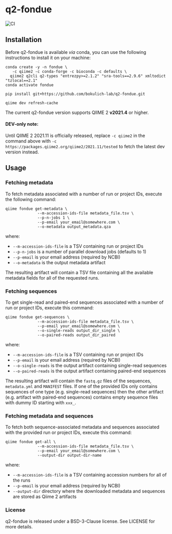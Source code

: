 # q2-fondue 
![CI](https://github.com/bokulich-lab/q2-fondue/actions/workflows/ci.yml/badge.svg)

## Installation

Before q2-fondue is available *via* conda, you can use the following instructions to install it on your machine:

```shell
conda create -y -n fondue \
   -c qiime2 -c conda-forge -c bioconda -c defaults \
  qiime2 q2cli q2-types "entrezpy>=2.1.2" "sra-tools==2.9.6" xmltodict "tzlocal==2.1"
conda activate fondue

pip install git+https://github.com/bokulich-lab/q2-fondue.git

qiime dev refresh-cache
```

The current q2-fondue version supports QIIME 2 **v2021.4** or higher.

#### DEV-only note:
Until QIIME 2 2021.11 is officially released, replace `-c qiime2` in the command above with
`-c https://packages.qiime2.org/qiime2/2021.11/tested` to fetch the latest dev version instead.

## Usage
### Fetching metadata

To fetch metadata associated with a number of run or project IDs, execute the following command:

```shell
qiime fondue get-metadata \
              --m-accession-ids-file metadata_file.tsv \
              --p-n-jobs 1 \
              --p-email your_email@somewhere.com \
              --o-metadata output_metadata.qza
```

where:
- `--m-accession-ids-file` is a TSV containing run or project IDs
- `--p-n-jobs` is a number of parallel download jobs (defaults to 1)
- `--p-email` is your email address (required by NCBI)
- `--o-metadata` is the output metadata artifact

The resulting artifact will contain a TSV file containing all the available metadata fields
for all of the requested runs.

### Fetching sequences

To get single-read and paired-end sequences associated with a number of run or project IDs, execute this command:
```shell
qiime fondue get-sequences \
              --m-accession-ids-file metadata_file.tsv \
              --p-email your_email@somewhere.com \
              --o-single-reads output_dir_single \
              --o-paired-reads output_dir_paired
```

where:
- `--m-accession-ids-file` is a TSV containing run or project IDs
- `--p-email` is your email address (required by NCBI)
- `--o-single-reads` is the output artifact containing single-read sequences
- `--o-paired-reads` is the output artifact containing paired-end sequences

The resulting artifact will contain the `fastq.gz` files of the sequences, `metadata.yml` and `MANIFEST` files. If one of the provided IDs only contains sequences of one type (e.g. single-read sequences) then the other artifact (e.g. artifact with paired-end sequences) contains empty sequence files with dummy ID starting with `xxx_`.

### Fetching metadata and sequences

To fetch both sequence-associated metadata and sequences associated with the provided run or project IDs, execute this command:

```shell
qiime fondue get-all \
              --m-accession-ids-file metadata_file.tsv \ 
              --p-email your_email@somewhere.com \
              --output-dir output-dir-name
```
where:
- `--m-accession-ids-file` is a TSV containing accession numbers for all of the runs
- `--p-email` is your email address (required by NCBI)
- `--output-dir` directory where the downloaded metadata and sequences are stored as Qiime 2 artifacts

### License

q2-fondue is released under a BSD-3-Clause license. See LICENSE for more details.
